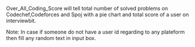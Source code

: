
Over_All_Coding_Score will tell total number of solved problems on Codechef,Codeforces and Spoj with a pie chart and total score of a user on interviewbit.


Note: In case if someone do not have a user id regarding to any plateform then fill any random text in input box.
